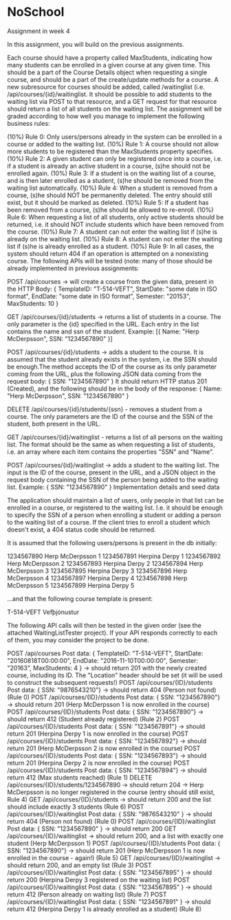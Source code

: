 # NoSchool

 
Assignment in week 4

In this assignment, you will build on the previous assignments. 

Each course should have a property called MaxStudents, indicating how many students can be enrolled in a given course at any given time. This should be a part of the Course Details object when requesting a single course, and should be a part of the create/update methods for a course.
A new subresource for courses should be added, called /waitinglist (i.e. /api/courses/{id}/waitinglist. It should be possible to add students to the waiting list via POST to that resource, and a GET request for that resource should return a list of all students on the waiting list.
The assignment will be graded according to how well you manage to implement the following business rules:

(10%) Rule 0: Only users/persons already in the system can be enrolled in a course or added to the waiting list.
(10%) Rule 1: A course should not allow more students to be registered than the MaxStudents property specifies.
(10%) Rule 2: A given student can only be registered once into a course, i.e. if a student is already an active student in a course, (s)he should not be enrolled again.
(10%) Rule 3: If a student is on the waiting list of a course, and is then later enrolled as a student, (s)he should be removed from the waiting list automatically.
(10%) Rule 4: When a student is removed from a course, (s)he should NOT be permanently deleted. The entry should still exist, but it should be marked as deleted.
(10%) Rule 5: If a student has been removed from a course, (s)he should be allowed to re-enroll.
(10%) Rule 6: When requesting a list of all students, only active students should be returned, i.e. it should NOT include students which have been removed from the course.
(10%) Rule 7: A student can not enter the waiting list if (s)he is already on the waiting list.
(10%) Rule 8: A student can not enter the waiting list if (s)he is already enrolled as a student.
(10%) Rule 9: In all cases, the system should return 404 if an operation is attempted on a nonexisting course.
 The following APIs will be tested (note: many of those should be already implemented in previous assignments:

POST /api/courses -> will create a course from the given data, present in the HTTP Body:
{ TemplateID: "T-514-VEFT",
  StartDate: "some date in ISO format",
  EndDate: "some date in ISO format",
  Semester: "20153",
  MaxStudents: 10
}
 
GET /api/courses/{id}/students -> returns a list of students in a course. The only parameter is the {id} specified in the URL.
Each entry in the list contains the name and ssn of the student. Example:
[{ 
    Name: "Herp McDerpsson",
    SSN: "1234567890"
}]
 
POST /api/courses/{id}/students -> adds a student to the course. It is assumed that the student already exists in the system, i.e. the SSN should be enough.The method accepts the ID of the course as its only parameter coming from the URL, plus the following JSON data coming from the request body:
{
    SSN: "1234567890"
}
It should return HTTP status 201 (Created), and the following should be in the body of the response:
{
    Name: "Herp McDerpsson",
    SSN: "1234567890"
}
 
DELETE /api/courses/{id}/students/{ssn} - removes a student from a course. The only parameters are the ID of the course and the SSN of the student, both present in the URL.
 
GET /api/courses/{id}/waitinglist - returns a list of all persons on the waiting list. The format should be the same as when requesting a list of students, i.e. an array where each item contains the properties "SSN" and "Name".
 
POST /api/courses/{id}/waitinglist -> adds a student to the waiting list. The input is the ID of the course, present in the URL, and a JSON object in the request body containing the SSN of the person being added to the waiting list. Example:
{
    SSN: "1234567890"
}
Implementation details and seed data

The application should maintain a list of users, only people in that list can be enrolled in a course, or registered to the waiting list. I.e. it should be enough to specify the SSN of a person when enrolling a student or adding a person to the waiting list of a course. If the client tries to enroll a student which doesn't exist, a 404 status code should be returned.

It is assumed that the following users/persons is present in the db initially:

1234567890 Herp McDerpsson 1
1234567891 Herpina Derpy 1
1234567892 Herp McDerpsson 2
1234567893 Herpina Derpy 2
1234567894 Herp McDerpsson 3
1234567895 Herpina Derpy 3
1234567896 Herp McDerpsson 4
1234567897 Herpina Derpy 4
1234567898 Herp McDerpsson 5
1234567899 Herpina Derpy 5

...and that the following course template is present:

T-514-VEFT Vefþjónustur

The following API calls will then be tested in the given order (see the attached WaitingListTester project). If your API responds correctly to each of them, you may consider the project to be done.

POST /api/courses 
Post data: { TemplateID: "T-514-VEFT", StartDate: "20160818T00:00:00", EndDate: "2016-11-10T00:00:00", Semester: "20163", MaxStudents: 4 }
-> should return 201 with the newly created course, including its ID. The "Location" header should be set (it will be used to construct the subsequent requests!)
POST /api/courses/{ID}/students 
Post data: { SSN: "9876543210"}
-> should return 404 (Person not found) (Rule 0)
POST /api/courses/{ID}/students 
Post data: { SSN: "1234567890"}
-> should return 201 (Herp McDerpsson 1 is now enrolled in the course)
POST /api/courses/{ID}/students 
Post data: { SSN: "1234567890"}
-> should return 412 (Student already registered) (Rule 2)
POST /api/courses/{ID}/students
Post data: { SSN: "1234567891"}
-> should return 201 (Herpina Derpy 1 is now enrolled in the course)
POST /api/courses/{ID}/students 
Post data: { SSN: "1234567892"}
-> should return 201 (Herp McDerpsson 2 is now enrolled in the course)
POST /api/courses/{ID}/students
Post data: { SSN: "1234567893"}
-> should return 201 (Herpina Derpy 2 is now enrolled in the course)
POST /api/courses/{ID}/students 
Post data: { SSN: "1234567894"}
-> should return 412 (Max students reached) (Rule 1)
DELETE /api/courses/{ID}/students/1234567890
-> should return 204 -> Herp McDerpsson is no longer registered in the course (entry should still exist, Rule 4)
GET /api/courses/{ID}/students
-> should return 200 and the list should include exactly 3 students (Rule 6)
POST /api/courses/{ID}/waitinglist
Post data: { SSN: "9876543210" }
-> should return 404 (Person not found) (Rule 0)
POST /api/courses/{ID}/waitinglist
Post data: { SSN: "1234567890" }
-> should return 200
GET /api/courses/{ID}/waitinglist
-> should return 200, and a list with exactly one student (Herp McDerpsson 1)
POST /api/courses/{ID}/students 
Post data: { SSN: "1234567890"}
-> should return 201 (Herp McDerpsson 1 is now enrolled in the course - again!) (Rule 5)
GET /api/courses/{ID}/waitinglist
-> should return 200, and an empty list (Rule 3)
POST /api/courses/{ID}/waitinglist
Post data: { SSN: "1234567895" }
-> should return 200 (Herpina Derpy 3 registered on the waiting list)
POST /api/courses/{ID}/waitinglist
Post data: { SSN: "1234567895" }
-> should return 412 (Person already on waiting list) (Rule 7)
POST /api/courses/{ID}/waitinglist
Post data: { SSN: "1234567891" }
-> should return 412 (Herpina Derpy 1 is already enrolled as a student) (Rule 8)
